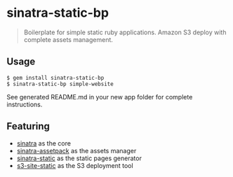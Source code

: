 # sinatra-static-bp

> Boilerplate for simple static ruby applications.
Amazon S3 deploy with complete assets management.

## Usage

    $ gem install sinatra-static-bp
    $ sinatra-static-bp simple-website

See generated README.md in your new app folder for complete instructions.

## Featuring

* [sinatra](https://github.com/sinatra/sinatra) as the core
* [sinatra-assetpack](https://github.com/hooktstudios/sinatra-assetpack) as the assets manager
* [sinatra-static](https://github.com/hooktstudios/sinatra-static) as the static pages generator
* [s3-site-static](github.com/hooktstudios/s3-static-site.git) as the S3 deployment tool